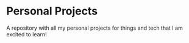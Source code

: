 # Personal Projects

A repository with all my personal projects for things and tech that I am excited to learn!
